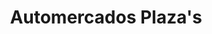 ---
title: "Automercados Plaza's"
url: /caracas/automercados-plazas-av-1-de-los-samanes/
shop: Supermarkt
---